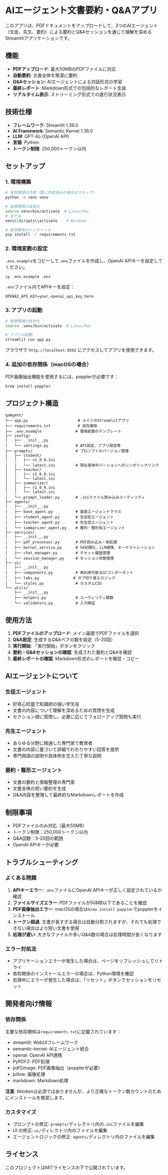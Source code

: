 # AIエージェント文書要約・Q&Aアプリ

このアプリは、PDFドキュメントをアップロードして、3つのAIエージェント（生徒、先生、要約）による要約とQ&Aセッションを通じて理解を深めるStreamlitアプリケーションです。

## 機能

- **PDFアップロード**: 最大50MBのPDFファイルに対応
- **自動要約**: 文書全体を簡潔に要約
- **Q&Aセッション**: AIエージェントによる対話形式の学習
- **最終レポート**: Markdown形式での包括的なレポート生成
- **リアルタイム表示**: ストリーミング形式での進行状況表示

## 技術仕様

- **フレームワーク**: Streamlit 1.39.0
- **AI Framework**: Semantic Kernel 1.36.0
- **LLM**: GPT-4o (OpenAI API)
- **言語**: Python
- **トークン制限**: 250,000トークン以内

## セットアップ

### 1. 環境構築

```bash
# 仮想環境の作成（既に作成済みの場合はスキップ）
python -m venv venv

# 仮想環境の有効化
source venv/bin/activate  # Linux/Mac
# または
venv\\Scripts\\activate    # Windows

# 依存関係のインストール
pip install -r requirements.txt
```

### 2. 環境変数の設定

`.env.example`をコピーして`.env`ファイルを作成し、OpenAI APIキーを設定してください。

```bash
cp .env.example .env
```

`.env`ファイル内でAPIキーを設定：
```
OPENAI_API_KEY=your_openai_api_key_here
```

### 3. アプリの起動

```bash
# 仮想環境の有効化
source .venv/bin/activate  # Linux/Mac

# アプリの起動
streamlit run app.py
```

ブラウザで `http://localhost:8502` にアクセスしてアプリを使用できます。

### 4. 追加の依存関係（macOSの場合）

PDF画像抽出機能を使用するには、popplerが必要です：

```bash
brew install poppler
```

## プロジェクト構造

```
qaAgent/
├── app.py                      # メインのStreamlitアプリ
├── requirements.txt            # 依存関係
├── .env.example               # 環境変数のテンプレート
├── config/
│   ├── __init__.py
│   └── settings.py            # API設定、アプリ設定等
├── prompts/                   # プロンプトのバージョン管理
│   ├── student/
│   │   ├── v1_0_0.ini
│   │   └── latest.ini         # 現在使用中バージョンへのシンボリックリンク
│   ├── teacher/
│   │   ├── v1_0_0.ini
│   │   └── latest.ini
│   ├── summarizer/
│   │   ├── v1_0_0.ini
│   │   └── latest.ini
│   └── prompt_loader.py       # .iniファイル読み込みユーティリティ
├── agents/
│   ├── __init__.py
│   ├── base_agent.py          # 基底エージェントクラス
│   ├── student_agent.py       # 生徒役エージェント
│   ├── teacher_agent.py       # 先生役エージェント
│   └── summarizer_agent.py    # 要約・整形役エージェント
├── services/
│   ├── __init__.py
│   ├── pdf_processor.py       # PDF読み込み・前処理
│   ├── kernel_service.py      # SK初期化、LLM連携、オーケストレーション
│   ├── chat_manager.py        # チャット履歴管理
│   └── session_manager.py     # セッション状態管理
├── ui/
│   ├── __init__.py
│   ├── components.py          # 再利用可能なUIコンポーネント
│   ├── tabs.py               # タブ切り替えロジック
│   └── styles.py              # カスタムCSS
└── utils/
    ├── __init__.py
    ├── helpers.py             # ユーティリティ関数
    └── validators.py          # 入力検証
```

## 使用方法

1. **PDFファイルのアップロード**: メイン画面でPDFファイルを選択
2. **Q&A設定**: 生成するQ&Aペアの数を設定（5-20回）
3. **実行開始**: 「実行開始」ボタンをクリック
4. **要約・Q&Aセッションの確認**: 生成された要約とQ&Aを確認
5. **最終レポートの確認**: Markdown形式のレポートを確認・コピー

## AIエージェントについて

### 生徒エージェント
- 好奇心旺盛で知識欲の強い学生役
- 文書の内容について理解を深めるための質問を生成
- セクション順に質問し、必要に応じてフォローアップ質問も実行

### 先生エージェント  
- あらゆる分野に精通した専門家で教育者
- 文書の内容に基づいて詳細でわかりやすい回答を提供
- 専門用語の説明や具体例を交えた丁寧な説明

### 要約・整形エージェント
- 文書の要約と情報整理の専門家
- 文書全体の短い要約を生成
- Q&A内容を整理して最終的なMarkdownレポートを作成

## 制限事項

- PDFファイルのみ対応（最大50MB）
- トークン制限：250,000トークン以内
- Q&A回数：5-20回の範囲
- OpenAI APIキーが必要

## トラブルシューティング

### よくある問題

1. **APIキーエラー**: `.env`ファイルにOpenAI APIキーが正しく設定されているか確認
2. **ファイルサイズエラー**: PDFファイルが50MB以下であることを確認
3. **PDF画像抽出エラー**: macOSの場合は`brew install poppler`でpopplerをインストール
4. **トークン超過**: 文書が長すぎる場合は自動分割されますが、それでも処理できない場合はより短い文書を使用
5. **処理が遅い**: 大きなファイルや多いQ&A数の場合は処理時間が長くなります

### エラー対処法

- アプリケーションエラーが発生した場合は、ページをリフレッシュしてリトライ
- 依存関係のインストールエラーの場合は、Python環境を確認
- 処理中にエラーが発生した場合は、「リセット」ボタンでセッションをリセット

## 開発者向け情報

### 依存関係

主要な依存関係は`requirements.txt`に記載されています：
- streamlit: WebUIフレームワーク
- semantic-kernel: AIエージェント統合
- openai: OpenAI API連携
- PyPDF2: PDF処理
- pdf2image: PDF画像抽出（popplerが必要）
- pillow: 画像処理
- markdown: Markdown処理

**注意**: tiktokenは必須ではありませんが、より正確なトークン数カウントのためにインストールを推奨します。

### カスタマイズ

- プロンプトの修正: `prompts/`ディレクトリ内の`.ini`ファイルを編集
- UI の修正: `ui/`ディレクトリ内のファイルを編集
- エージェントロジックの修正: `agents/`ディレクトリ内のファイルを編集

## ライセンス

このプロジェクトはMITライセンスの下で公開されています。